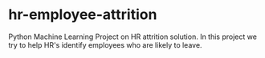 # hr-employee-attrition
Python Machine Learning Project on HR attrition solution. In this project we try to help HR's identify employees who are likely to leave.
